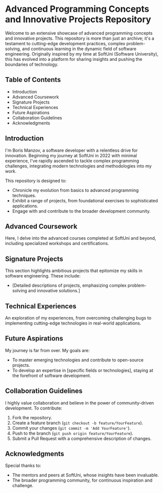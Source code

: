 
# Advanced Programming Concepts and Innovative Projects Repository

Welcome to an extensive showcase of advanced programming concepts and innovative projects. This repository is more than just an archive; it's a testament to cutting-edge development practices, complex problem-solving, and continuous learning in the dynamic field of software engineering. Originally inspired by my time at SoftUni (Software University), this has evolved into a platform for sharing insights and pushing the boundaries of technology.

## Table of Contents
- Introduction
- Advanced Coursework
- Signature Projects
- Technical Experiences
- Future Aspirations
- Collaboration Guidelines
- Acknowledgments

## Introduction
I'm Boris Manzov, a software developer with a relentless drive for innovation. Beginning my journey at SoftUni in 2022 with minimal experience, I've rapidly ascended to tackle complex programming challenges, integrating modern technologies and methodologies into my work.

This repository is designed to:
- Chronicle my evolution from basics to advanced programming techniques.
- Exhibit a range of projects, from foundational exercises to sophisticated applications.
- Engage with and contribute to the broader development community.

## Advanced Coursework
Here, I delve into the advanced courses completed at SoftUni and beyond, including specialized workshops and certifications.

## Signature Projects
This section highlights ambitious projects that epitomize my skills in software engineering. These include:
- [Detailed descriptions of projects, emphasizing complex problem-solving and innovative solutions.]

## Technical Experiences
An exploration of my experiences, from overcoming challenging bugs to implementing cutting-edge technologies in real-world applications.

## Future Aspirations
My journey is far from over. My goals are:
- To master emerging technologies and contribute to open-source projects.
- To develop an expertise in [specific fields or technologies], staying at the forefront of software development.

## Collaboration Guidelines
I highly value collaboration and believe in the power of community-driven development. To contribute:
1. Fork the repository.
2. Create a feature branch (`git checkout -b feature/YourFeature`).
3. Commit your changes (`git commit -m 'Add YourFeature'`).
4. Push to the branch (`git push origin feature/YourFeature`).
5. Submit a Pull Request with a comprehensive description of changes.


## Acknowledgments
Special thanks to:
- The mentors and peers at SoftUni, whose insights have been invaluable.
- The broader programming community, for continuous inspiration and challenge.
